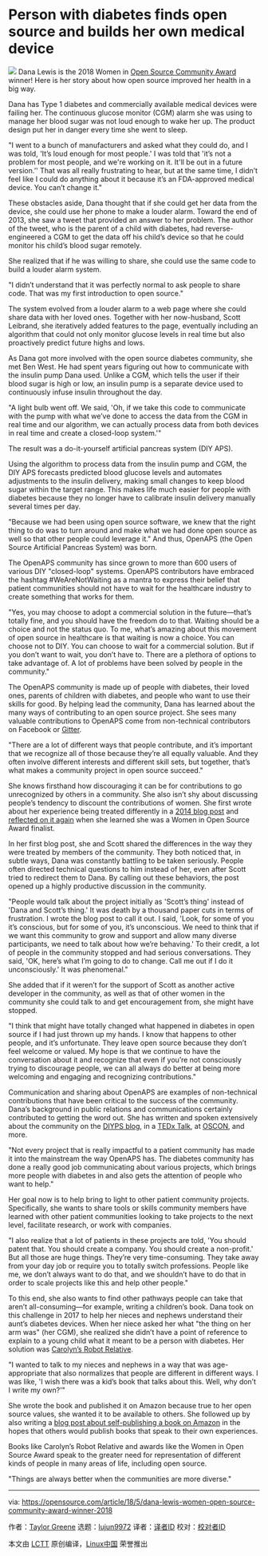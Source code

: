 Person with diabetes finds open source and builds her own medical device
======
![](https://opensource.com/sites/default/files/styles/image-full-size/public/lead-images/health_heartbeat.png?itok=P-GXea-p)
Dana Lewis is the 2018 Women in [Open Source Community Award][1] winner! Here is her story about how open source improved her health in a big way.

Dana has Type 1 diabetes and commercially available medical devices were failing her. The continuous glucose monitor (CGM) alarm she was using to manage her blood sugar was not loud enough to wake her up. The product design put her in danger every time she went to sleep.

"I went to a bunch of manufacturers and asked what they could do, and I was told, 'It’s loud enough for most people.' I was told that 'it’s not a problem for most people, and we're working on it. It'll be out in a future version.’' That was all really frustrating to hear, but at the same time, I didn’t feel like I could do anything about it because it’s an FDA-approved medical device. You can’t change it."

These obstacles aside, Dana thought that if she could get her data from the device, she could use her phone to make a louder alarm. Toward the end of 2013, she saw a tweet that provided an answer to her problem. The author of the tweet, who is the parent of a child with diabetes, had reverse-engineered a CGM to get the data off his child’s device so that he could monitor his child’s blood sugar remotely.

She realized that if he was willing to share, she could use the same code to build a louder alarm system.

"I didn’t understand that it was perfectly normal to ask people to share code. That was my first introduction to open source."

The system evolved from a louder alarm to a web page where she could share data with her loved ones. Together with her now-husband, Scott Leibrand, she iteratively added features to the page, eventually including an algorithm that could not only monitor glucose levels in real time but also proactively predict future highs and lows.

As Dana got more involved with the open source diabetes community, she met Ben West. He had spent years figuring out how to communicate with the insulin pump Dana used. Unlike a CGM, which tells the user if their blood sugar is high or low, an insulin pump is a separate device used to continuously infuse insulin throughout the day.

"A light bulb went off. We said, 'Oh, if we take this code to communicate with the pump with what we’ve done to access the data from the CGM in real time and our algorithm, we can actually process data from both devices in real time and create a closed-loop system.'"

The result was a do-it-yourself artificial pancreas system (DIY APS).

Using the algorithm to process data from the insulin pump and CGM, the DIY APS forecasts predicted blood glucose levels and automates adjustments to the insulin delivery, making small changes to keep blood sugar within the target range. This makes life much easier for people with diabetes because they no longer have to calibrate insulin delivery manually several times per day.

"Because we had been using open source software, we knew that the right thing to do was to turn around and make what we had done open source as well so that other people could leverage it." And thus, OpenAPS (the Open Source Artificial Pancreas System) was born.

The OpenAPS community has since grown to more than 600 users of various DIY "closed-loop" systems. OpenAPS contributors have embraced the hashtag #WeAreNotWaiting as a mantra to express their belief that patient communities should not have to wait for the healthcare industry to create something that works for them.

"Yes, you may choose to adopt a commercial solution in the future—that’s totally fine, and you should have the freedom do to that. Waiting should be a choice and not the status quo. To me, what’s amazing about this movement of open source in healthcare is that waiting is now a choice. You can choose not to DIY. You can choose to wait for a commercial solution. But if you don’t want to wait, you don’t have to. There are a plethora of options to take advantage of. A lot of problems have been solved by people in the community."

The OpenAPS community is made up of people with diabetes, their loved ones, parents of children with diabetes, and people who want to use their skills for good. By helping lead the community, Dana has learned about the many ways of contributing to an open source project. She sees many valuable contributions to OpenAPS come from non-technical contributors on Facebook or [Gitter][2].

"There are a lot of different ways that people contribute, and it’s important that we recognize all of those because they’re all equally valuable. And they often involve different interests and different skill sets, but together, that’s what makes a community project in open source succeed."

She knows firsthand how discouraging it can be for contributions to go unrecognized by others in a community. She also isn’t shy about discussing people’s tendency to discount the contributions of women. She first wrote about her experience being treated differently in a [2014 blog post][3] and [reflected on it again][4] when she learned she was a Women in Open Source Award finalist.

In her first blog post, she and Scott shared the differences in the way they were treated by members of the community. They both noticed that, in subtle ways, Dana was constantly battling to be taken seriously. People often directed technical questions to him instead of her, even after Scott tried to redirect them to Dana. By calling out these behaviors, the post opened up a highly productive discussion in the community.

"People would talk about the project initially as 'Scott’s thing' instead of 'Dana and Scott’s thing.' It was death by a thousand paper cuts in terms of frustration. I wrote the blog post to call it out. I said, 'Look, for some of you it’s conscious, but for some of you, it’s unconscious. We need to think that if we want this community to grow and support and allow many diverse participants, we need to talk about how we’re behaving.' To their credit, a lot of people in the community stopped and had serious conversations. They said, 'OK, here’s what I’m going to do to change. Call me out if I do it unconsciously.' It was phenomenal."

She added that if it weren’t for the support of Scott as another active developer in the community, as well as that of other women in the community she could talk to and get encouragement from, she might have stopped.

"I think that might have totally changed what happened in diabetes in open source if I had just thrown up my hands. I know that happens to other people, and it’s unfortunate. They leave open source because they don’t feel welcome or valued. My hope is that we continue to have the conversation about it and recognize that even if you’re not consciously trying to discourage people, we can all always do better at being more welcoming and engaging and recognizing contributions."

Communication and sharing about OpenAPS are examples of non-technical contributions that have been critical to the success of the community. Dana’s background in public relations and communications certainly contributed to getting the word out. She has written and spoken extensively about the community on the [DIYPS blog][5], in a [TEDx Talk][6], at [OSCON][7], and more.

"Not every project that is really impactful to a patient community has made it into the mainstream the way OpenAPS has. The diabetes community has done a really good job communicating about various projects, which brings more people with diabetes in and also gets the attention of people who want to help."

Her goal now is to help bring to light to other patient community projects. Specifically, she wants to share tools or skills community members have learned with other patient communities looking to take projects to the next level, facilitate research, or work with companies.

"I also realize that a lot of patients in these projects are told, 'You should patent that. You should create a company. You should create a non-profit.' But all those are huge things. They’re very time-consuming. They take away from your day job or require you to totally switch professions. People like me, we don’t always want to do that, and we shouldn’t have to do that in order to scale projects like this and help other people."

To this end, she also wants to find other pathways people can take that aren’t all-consuming—for example, writing a children’s book. Dana took on this challenge in 2017 to help her nieces and nephews understand their aunt’s diabetes devices. When her niece asked her what "the thing on her arm was" (her CGM), she realized she didn’t have a point of reference to explain to a young child what it meant to be a person with diabetes. Her solution was [Carolyn’s Robot Relative][8].

"I wanted to talk to my nieces and nephews in a way that was age-appropriate that also normalizes that people are different in different ways. I was like, 'I wish there was a kid’s book that talks about this. Well, why don’t I write my own?'"

She wrote the book and published it on Amazon because true to her open source values, she wanted it to be available to others. She followed up by also writing a [blog post about self-publishing a book on Amazon][9] in the hopes that others would publish books that speak to their own experiences.

Books like Carolyn’s Robot Relative and awards like the Women in Open Source Award speak to the greater need for representation of different kinds of people in many areas of life, including open source.

"Things are always better when the communities are more diverse."

--------------------------------------------------------------------------------

via: https://opensource.com/article/18/5/dana-lewis-women-open-source-community-award-winner-2018

作者：[Taylor Greene][a]
选题：[lujun9972](https://github.com/lujun9972)
译者：[译者ID](https://github.com/译者ID)
校对：[校对者ID](https://github.com/校对者ID)

本文由 [LCTT](https://github.com/LCTT/TranslateProject) 原创编译，[Linux中国](https://linux.cn/) 荣誉推出

[a]:https://opensource.com/users/tgreene
[1]:https://www.redhat.com/en/about/women-in-open-source
[2]:https://gitter.im/
[3]:https://diyps.org/2014/08/25/being-female-a-patient-and-co-designing-diyps-means-often-being-discounted/
[4]:https://diyps.org/2018/02/01/women-in-open-source-make-a-difference/
[5]:https://diyps.org/
[6]:https://www.youtube.com/watch?v=kgu-AYSnyZ8
[7]:https://www.youtube.com/watch?v=eQGWrdgu_fE
[8]:https://www.amazon.com/gp/product/1977641415/ref=as_li_tl?ie=UTF8&tag=diyps-20&camp=1789&creative=9325&linkCode=as2&creativeASIN=1977641415&linkId=96bb65e21b5801901586e9fabd12c860
[9]:https://diyps.org/2017/11/01/makers-gonna-make-a-book-about-diabetes-devices-kids-book-written-by-danamlewis/
